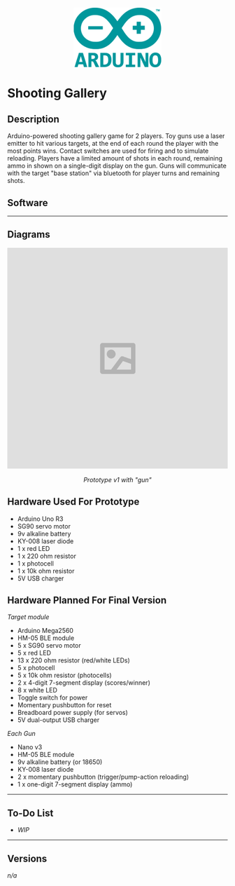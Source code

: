 
<p align="center">
    <img src="/images/arduino.png" width=200>
</p>

# Shooting Gallery 

## Description

Arduino-powered shooting gallery game for 2 players.  Toy guns use a laser emitter to hit various targets, at the end of each round the player with the most points wins.   Contact switches are used for firing and to simulate reloading.  Players have a limited amount of shots in each round, remaining ammo in shown on a single-digit display on the gun.  Guns will communicate with the target "base station" via bluetooth for player turns and remaining shots.

## Software

<!-- [Ino file](https://github.com/robjvan/rc_car/blob/master/rc_car_ino/rc_car_ino.ino)   -->
<!-- [Android App](#) -->

---

## Diagrams

<p align="center">
    <img src="/images/image_placeholder.png" width=1024>
</p>
<p align="center">
    <i>Prototype v1 with "gun"</i>
</p>

## Hardware Used For Prototype

- Arduino Uno R3
- SG90 servo motor
- 9v alkaline battery
- KY-008 laser diode
- 1 x red LED
- 1 x 220 ohm resistor
- 1 x photocell
- 1 x 10k ohm resistor
- 5V USB charger


## Hardware Planned For Final Version

*Target module*
- Arduino Mega2560
- HM-05 BLE module
- 5 x SG90 servo motor
- 5 x red LED
- 13 x 220 ohm resistor (red/white LEDs)
- 5 x photocell
- 5 x 10k ohm resistor (photocells)
- 2 x 4-digit 7-segment display (scores/winner)
- 8 x white LED
- Toggle switch for power
- Momentary pushbutton for reset
- Breadboard power supply (for servos)
- 5V dual-output USB charger

*Each Gun*
- Nano v3
- HM-05 BLE module
- 9v alkaline battery (or 18650)
- KY-008 laser diode
- 2 x momentary pushbutton (trigger/pump-action reloading)
- 1 x one-digit 7-segment display (ammo)

---

## To-Do List

- *WIP*


---

## Versions

*n/a*
